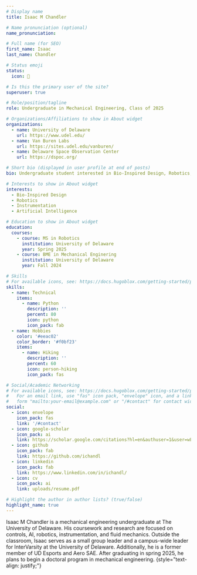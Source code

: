 ```yaml
---
# Display name
title: Isaac M Chandler

# Name pronunciation (optional)
name_pronunciation: 

# Full name (for SEO)
first_name: Isaac
last_name: Chandler

# Status emoji
status:
  icon: 🗿

# Is this the primary user of the site?
superuser: true

# Role/position/tagline
role: Undergraduate in Mechanical Engineering, Class of 2025

# Organizations/Affiliations to show in About widget
organizations:
  - name: University of Delaware
    url: https://www.udel.edu/
  - name: Van Buren Labs
    url: https://sites.udel.edu/vanburen/
  - name: Delaware Space Observation Center
    url: https://dspoc.org/

# Short bio (displayed in user profile at end of posts)
bio: Undergraduate student interested in Bio-Inspired Design, Robotics, Instrumentation, and AI

# Interests to show in About widget
interests:
  - Bio-Inspired Design
  - Robotics
  - Instrumentation
  - Artificial Intelligence

# Education to show in About widget
education:
  courses:
    - course: MS in Robotics
      institution: University of Delaware
      year: Spring 2025
    - course: BME in Mechanical Enginering
      institution: University of Delaware
      year: Fall 2024

# Skills
# For available icons, see: https://docs.hugoblox.com/getting-started/page-builder/#icons
skills:
  - name: Technical
    items:
      - name: Python
        description: ''
        percent: 80
        icon: python
        icon_pack: fab
  - name: Hobbies
    color: '#eeac02'
    color_border: '#f0bf23'
    items:
      - name: Hiking
        description: ''
        percent: 60
        icon: person-hiking
        icon_pack: fas

# Social/Academic Networking
# For available icons, see: https://docs.hugoblox.com/getting-started/page-builder/#icons
#   For an email link, use "fas" icon pack, "envelope" icon, and a link in the
#   form "mailto:your-email@example.com" or "/#contact" for contact widget.
social:
  - icon: envelope
    icon_pack: fas
    link: '/#contact'
  - icon: google-scholar
    icon_pack: ai
    link: https://scholar.google.com/citations?hl=en&authuser=1&user=wLFk44oAAAAJ
  - icon: github
    icon_pack: fab
    link: https://github.com/ichandl
  - icon: linkedin
    icon_pack: fab
    link: https://www.linkedin.com/in/ichandl/
  - icon: cv
    icon_pack: ai
    link: uploads/resume.pdf

# Highlight the author in author lists? (true/false)
highlight_name: true
---
```


Isaac M Chandler is a mechanical engineering undergraduate at The University of Delaware. His coursework and research are focused on controls, AI, robotics, instrumentation, and fluid mechanics. Outside the classroom, Isaac serves as a small group leader and a campus-wide leader for InterVarsity at the University of Delaware. Additionally, he is a former member of UD Esports and Aero SAE. After graduating in spring 2025, he plans to begin a doctoral program in mechanical engineering.
{style="text-align: justify;"}
